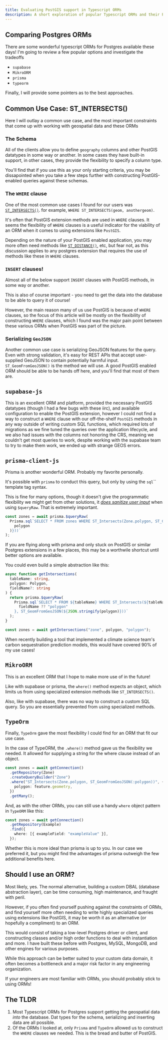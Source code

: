 ```yaml
---
title: Evaluating PostGIS support in Typescript ORMs
description: A short exploration of popular Typescript ORMs and their PostGIS support constraints
---
```


## Comparing Postgres ORMs

There are some wonderful typescript ORMs for Postgres available these days!
I'm going to review a few popular options and investigate the tradeoffs

- `supabase`
- `MikroORM`
- `prisma`
- `typeorm`

Finally, I will provide some pointers as to the best approaches.

## Common Use Case: ST_INTERSECTS()

Here I will outlay a common use case, and the most important constraints that come up with working with geospatial data and these ORMs

### The Schema

All of the clients allow you to define `geography` columns and other PostGIS datatypes in some way or another. In some cases they have built-in support, in other cases, they provide the flexibility to specify a column type.

You'll find that if you use this as your only starting criteria, you may be dissapointed when you take a few steps further with constructing PostGIS-enabled queries against these schemas.

### The `WHERE` clause

One of the most common use cases I found for our users was [`ST_INTERSECTS()`](https://postgis.net/docs/ST_Intersects.html). for example, `WHERE ST_INTERSECTS(geom, anothergeom)`. [](https://postgis.net/docs/ST_Intersects.html)

It's often that PostGIS extension methods are used in `WHERE` clauses. It seems the flexibility of `WHERE` clauses is a useful indicator for the viability of an ORM when it comes to using extensions like `PostGIS`.

Depending on the nature of your PostGIS enabled application, you may more often need methods like [`ST_DISTANCE()`](https://postgis.net/docs/ST_Distance.html), etc, but fear not, as this discussion applies to any postgres extension that requires the use of methods like these in `WHERE` clauses.

### `INSERT` clauses!

Almost all of the below support `INSERT` clauses with PostGIS methods, in some way or another.

This is also of course important - you need to get the data into the database to be able to query it of course!

However, the main reason many of us use PostGIS is because of `WHERE` clauses, so the focus of this article will be mostly on the flexibility of constructing `WHERE` clauses, which I found was the major pain point between these various ORMs when PostGIS was part of the picture.

### Serializing `GeoJSON`

Another common use case is serializing GeoJSON features for the query. Even with strong validation, it's easy for REST APIs that accept user-supplied GeoJSON to contain potentially harmful input.
`ST_GeomFromGeoJSON()` is the method we will use. A good PostGIS enabled ORM should be able to be hands off here, and you'll find that most of them are.

## `supabase-js`

This is an excellent ORM and platform, provided the necessary PostGIS datatypes (though I had a few bugs with these iirc), and available configuration to enable the PostGIS extension, however I could not find a way to construct a `WHERE` clause with our off-the-shelf `PostGIS` methods in any way outside of writing custom SQL functions, which required lots of migrations as we fine tuned the queries over the application lifecycle, and we also had issues with the columns not honoring the CRS, meaning we couldn't get most queries to work, despite working with the supabase team to try to make them work, we ended up with strange GEOS errors.

## `prisma-client-js`

Prisma is another wonderful ORM. Probably my favorite personally.

It's possible with `prisma` to conduct this query, but only by using the `sql`\`\` template tag syntax.

This is fine for many options, though it doesn't give the programmatic flexibility we might get from other solutions, it [_does sanitize user input_](https://www.prisma.io/docs/concepts/components/prisma-client/raw-database-access#using-variables) when using `$queryRaw`. That is extremely important.

```ts
const zones = await prisma.$queryRaw(
  Prisma.sql`SELECT * FROM zones WHERE ST_Intersects(Zone.polygon, ST_GeomFromGeoJSON(${JSON.stringify(
    polygon
  )}))`
);
```

If you are flying along with prisma and only stuck on PostGIS or similar Postgres extensions in a few places, this may be a worthwile shortcut until better options are available.

You could even build a simple abstraction like this:

```ts
async function getIntersections(
  tableName: string,
  polygon: Polygon,
  fieldName?: string
) {
  return prisma.$queryRaw(
    Prisma.sql`SELECT * FROM ${tableName} WHERE ST_Intersects(${tableName}.${
      fieldName ?? "polygon"
    }, ST_GeomFromGeoJSON(${JSON.stringify(polygon)}))`
  );
}

const zones = await getIntersections("zone", polygon, "polygon");
```

When recently building a tool that implemented a climate science team's carbon sequestration prediction models, this would have covered 90% of my use cases!

## `MikroORM`

This is an excellent ORM that I hope to make more use of in the future!

Like with supabase or prisma, the `where()` method expects an object, which limits us from using specialized extension methods like `ST_INTERSECTS()`.

Also, like with supabase, there was no way to construct a custom SQL query. So you are essentially prevented from using specialized methods.

## `TypeOrm`

Finally, `TypeOrm` gave the most flexibility I could find for an ORM that fit our use case.

In the case of TypeORM, the `.where()` method gave us the flexibility we needed. It allowed for supplying a string for the where clause instead of an object.

```ts
const zones = await getConnection()
  .getRepository(Zone)
  .createQueryBuilder("Zone")
  .where("ST_Intersects(Zone.polygon, ST_GeomFromGeoJSON(:polygon))", {
    polygon: feature.geometry,
  })
  .getMany();
```

And, as with the other ORMs, you can still use a handy `where` object pattern in `TypeORM` like this:

```ts
const zones = await getConnection()
  .getRepository(Example)
  .find({
    where: [{ exampleField: "exampleValue" }],
  });
```
Whether this is more ideal than prisma is up to you. In our case we preferred it, but you might find the advantages of prisma outweigh the few additional benefits here.

## Should I use an ORM?

Most likely, yes. The normal alternative, building a custom DBAL (database abstraction layer), can be time consuming, high maintenance, and fraught with peril.

However, if you often find yourself pushing against the constraints of ORMs, and find yourself more often needing to write highly specialized queries using extensions like PostGIS, it may be worth it as an alternative (or hopefully a compliment) to an ORM.

This would consist of taking a low-level Postgres driver or client, and constructing classes and/or high order functions to deal with instantiation and more.  I have built these before with Postgres, MySQL, MongoDB, and other engines for various purposes.

While this approach can be better suited to your custom data domain, it often becomes a bottleneck and a major risk factor in any engineering organization.

If your engineers are most familiar with ORMs, you should probably stick to using ORMs!


## The TLDR

1. Most Typescript ORMs for Postgres support getting the geospatial data _into_ the database. Dat types for the schema, serializing and inserting data are all possible.
2. Of the ORMs I looked at, only `Prisma` and `TypeOrm` allowed us to construct the `WHERE` clauses we needed. This is the bread and butter of PostGIS.
